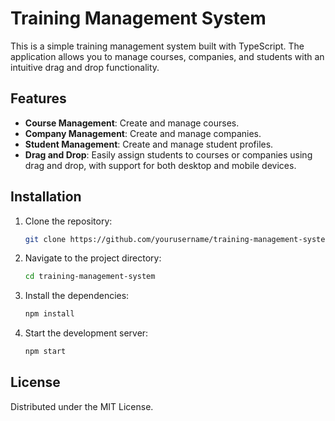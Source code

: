 # Training Management System

This is a simple training management system built with TypeScript. The application allows you to manage courses, companies, and students with an intuitive drag and drop functionality.

## Features

- **Course Management**: Create and manage courses.
- **Company Management**: Create and manage companies.
- **Student Management**: Create and manage student profiles.
- **Drag and Drop**: Easily assign students to courses or companies using drag and drop, with support for both desktop and mobile devices.

## Installation

1. Clone the repository:

    ```sh
    git clone https://github.com/yourusername/training-management-system.git
    ```

2. Navigate to the project directory:

    ```sh
    cd training-management-system
    ```

3. Install the dependencies:

    ```sh
    npm install
    ```

4. Start the development server:

    ```sh
    npm start
    ```

## License

Distributed under the MIT License.
